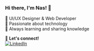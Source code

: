 ### Hi there, I'm Nas! 👋
🔹 UI/UX Designer & Web Developer  
🔹 Passionate about technology  
🔹 Always learning and sharing knowledge  

📌 **Let's connect!**  
[![LinkedIn](https://img.shields.io/badge/LinkedIn-Ikhlas-blue)](https://linkedin.com/in/ikhlas)  
